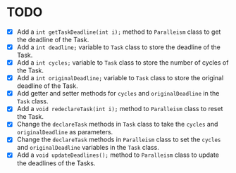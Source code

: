 # TODO

- [x] Add a `int getTaskDeadline(int i);` method to `Paralleism` class to get the deadline of the Task.
- [x] Add a `int deadline;` variable to `Task` class to store the deadline of the Task.
- [x] Add a `int cycles;` variable to `Task` class to store the number of cycles of the Task.
- [x] Add a `int originalDeadline;` variable to `Task` class to store the original deadline of the Task.
- [x] Add getter and setter methods for `cycles` and `originalDeadline` in the `Task` class.
- [x] Add a `void redeclareTask(int i);` method to `Paralleism` class to reset the Task.
- [x] Change the `declareTask` methods in `Task` class to take the `cycles` and `originalDeadline` as parameters.
- [x] Change the `declareTask` methods in `Paralleism` class to set the `cycles` and `originalDeadline` variables in the `Task` class.
- [x] Add a `void updateDeadlines();` method to `Paralleism` class to update the deadlines of the Tasks.
